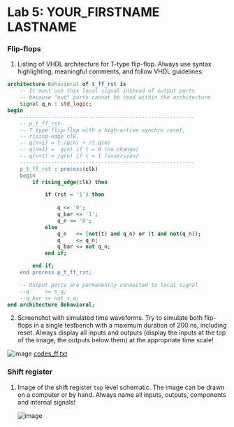 # Lab 5: YOUR_FIRSTNAME LASTNAME

### Flip-flops

1. Listing of VHDL architecture for T-type flip-flop. Always use syntax highlighting, meaningful comments, and follow VHDL guidelines:

```vhdl
architecture Behavioral of t_ff_rst is
    -- It must use this local signal instead of output ports
    -- because "out" ports cannot be read within the architecture
    signal q_n : std_logic;
begin
    --------------------------------------------------------
    -- p_t_ff_rst:
    -- T type flip-flop with a high-active synchro reset,
    -- rising-edge clk.
    -- q(n+1) = t./q(n) + /t.q(n)
    -- q(n+1) =  q(n) if t = 0 (no change)
    -- q(n+1) = /q(n) if t = 1 (inversion)
    --------------------------------------------------------
    p_t_ff_rst : process(clk)
    begin
        if rising_edge(clk) then

            if (rst = '1') then 
            
                q <= '0';
                q_bar <= '1';
                q_n <= '0';
            else
                q_n   <= (not(t) and q_n) or (t and not(q_n));
                q     <= q_n;
                q_bar <= not q_n;
            end if;

        end if;
    end process p_t_ff_rst;

    -- Output ports are permanently connected to local signal
    --q     <= s_q;
    --q_bar <= not s_q;
end architecture Behavioral;
```

2. Screenshot with simulated time waveforms. Try to simulate both flip-flops in a single testbench with a maximum duration of 200 ns, including reset. Always display all inputs and outputs (display the inputs at the top of the image, the outputs below them) at the appropriate time scale!

 ![image](https://user-images.githubusercontent.com/99726477/158603364-5b88f38c-9f87-4964-83f4-d3a396d6eb01.png)
[codes_ff.txt](https://github.com/xspani02/digital-electronics-1/files/8262664/codes_ff.txt)


### Shift register

1. Image of the shift register `top` level schematic. The image can be drawn on a computer or by hand. Always name all inputs, outputs, components and internal signals!

   ![image](https://user-images.githubusercontent.com/99726477/159175077-ce3606b5-d329-494d-a71c-4e6d1aa3a95d.png)
